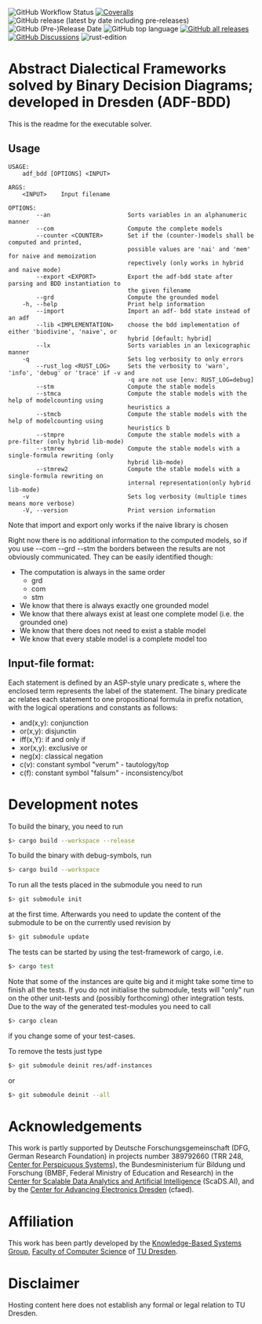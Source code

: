 ![GitHub Workflow Status](https://img.shields.io/github/workflow/status/ellmau/adf-obdd/Code%20coverage%20with%20tarpaulin) [![Coveralls](https://img.shields.io/coveralls/github/ellmau/adf-obdd)](https://coveralls.io/github/ellmau/adf-obdd) ![GitHub release (latest by date including pre-releases)](https://img.shields.io/github/v/release/ellmau/adf-obdd?include_prereleases) ![GitHub (Pre-)Release Date](https://img.shields.io/github/release-date-pre/ellmau/adf-obdd?label=release%20from) ![GitHub top language](https://img.shields.io/github/languages/top/ellmau/adf-obdd) [![GitHub all releases](https://img.shields.io/github/downloads/ellmau/adf-obdd/total)](https://github.com/ellmau/adf-obdd/releases) [![GitHub Discussions](https://img.shields.io/github/discussions/ellmau/adf-obdd)](https://github.com/ellmau/adf-obdd/discussions) ![rust-edition](https://img.shields.io/badge/Rust--edition-2021-blue?logo=rust)

# Abstract Dialectical Frameworks solved by Binary Decision Diagrams; developed in Dresden (ADF-BDD) 
This is the readme for the executable solver.

## Usage
```
USAGE:
    adf_bdd [OPTIONS] <INPUT>

ARGS:
    <INPUT>    Input filename

OPTIONS:
        --an                      Sorts variables in an alphanumeric manner
        --com                     Compute the complete models
        --counter <COUNTER>       Set if the (counter-)models shall be computed and printed,
                                  possible values are 'nai' and 'mem' for naive and memoization
                                  repectively (only works in hybrid and naive mode)
        --export <EXPORT>         Export the adf-bdd state after parsing and BDD instantiation to
                                  the given filename
        --grd                     Compute the grounded model
    -h, --help                    Print help information
        --import                  Import an adf- bdd state instead of an adf
        --lib <IMPLEMENTATION>    choose the bdd implementation of either 'biodivine', 'naive', or
                                  hybrid [default: hybrid]
        --lx                      Sorts variables in an lexicographic manner
    -q                            Sets log verbosity to only errors
        --rust_log <RUST_LOG>     Sets the verbosity to 'warn', 'info', 'debug' or 'trace' if -v and
                                  -q are not use [env: RUST_LOG=debug]
        --stm                     Compute the stable models
        --stmca                   Compute the stable models with the help of modelcounting using
                                  heuristics a
        --stmcb                   Compute the stable models with the help of modelcounting using
                                  heuristics b
        --stmpre                  Compute the stable models with a pre-filter (only hybrid lib-mode)
        --stmrew                  Compute the stable models with a single-formula rewriting (only
                                  hybrid lib-mode)
        --stmrew2                 Compute the stable models with a single-formula rewriting on
                                  internal representation(only hybrid lib-mode)
    -v                            Sets log verbosity (multiple times means more verbose)
    -V, --version                 Print version information
```

Note that import and export only works if the naive library is chosen

Right now there is no additional information to the computed models, so if you use --com --grd --stm the borders between the results are not obviously communicated.
They can be easily identified though:
- The computation is always in the same order
  - grd
  - com
  - stm
- We know that there is always exactly one grounded model
- We know that there always exist at least one complete model (i.e. the grounded one)
- We know that there does not need to exist a stable model
- We know that every stable model is a complete model too


## Input-file format:
Each statement is defined by an ASP-style unary predicate s, where the enclosed term represents the label of the statement.
The binary predicate ac relates each statement to one propositional formula in prefix notation, with the logical operations and constants as follows:
- and(x,y): conjunction
- or(x,y): disjunctin
- iff(x,Y): if and only if
- xor(x,y): exclusive or
- neg(x): classical negation
- c(v): constant symbol "verum" - tautology/top
- c(f): constant symbol "falsum" - inconsistency/bot

# Development notes
To build the binary, you need to run
```bash
$> cargo build --workspace --release
```

To build the binary with debug-symbols, run
```bash
$> cargo build --workspace
```

To run all the tests placed in the submodule you need to run
```bash
$> git submodule init
```
at the first time.
Afterwards you need to update the content of the submodule to be on the currently used revision by
```bash
$> git submodule update
```

The tests can be started by using the test-framework of cargo, i.e.
```bash
$> cargo test
```
Note that some of the instances are quite big and it might take some time to finish all the tests.
If you do not initialise the submodule, tests will "only" run on the other unit-tests and (possibly forthcoming) other integration tests.
Due to the way of the generated test-modules you need to call 
```bash
$> cargo clean
```
if you change some of your test-cases.

To remove the tests just type
```bash
$> git submodule deinit res/adf-instances
```
or
```bash
$> git submodule deinit --all
```

# Acknowledgements
This work is partly supported by Deutsche Forschungsgemeinschaft (DFG, German Research Foundation) in projects number 389792660 (TRR 248, [Center for Perspicuous Systems](https://www.perspicuous-computing.science/)), 
the Bundesministerium für Bildung und Forschung (BMBF, Federal Ministry of Education and Research) in the
[Center for Scalable Data Analytics and Artificial Intelligence](https://www.scads.de) (ScaDS.AI),
and by the [Center for Advancing Electronics Dresden](https://cfaed.tu-dresden.de) (cfaed).

# Affiliation 
This work has been partly developed by the [Knowledge-Based Systems Group](http://kbs.inf.tu-dresden.de/), [Faculty of Computer Science](https://tu-dresden.de/ing/informatik)  of [TU Dresden](https://tu-dresden.de).

# Disclaimer
Hosting content here does not establish any formal or legal relation to TU Dresden.
